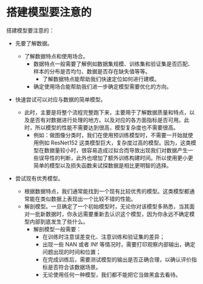 # 搭建模型要注意的



搭建模型要注意的：

- 先要了解数据。
  - 了解数据特点和使用场合。
    - 数据特点一般需要了解例如数据集规模、训练集和验证集是否匹配、样本的分布是否均匀、数据是否存在缺失值等等。
      - 了解数据特点能帮助我们快速定位如何进行建模。
    - 确定使用场合能帮助我们进一步确定模型需要优化的方向。

- 快速尝试可以对应与数据的简单模型。
  - 此时，主要是将整个流程完整跑下来，主要用于了解数据质量和特点，以及是否有对数据进行处理的地方。以及对应的各方面指标是否可用。此时，所以模型的性能不需要达到很高，模型复杂度也不需要很高。
    - 例如：做图像分类时，我们在使用预训练模型时，不需要一开始就使用例如 ResNet152 这类模型巨大，复杂度过高的模型。因为，这类模型在数据量较小时，很容易造成过拟合而导致出现我们对数据产生一些误导性的判断，此外也增加了额外训练构建时间。所以使用更小更简单的模型以及损失函数来试探数据是相比更明智的选择。
- 尝试现有优秀模型。
  - 根据数据特点，我们通常能找到一个现有比较优秀的模型。这类模型都通常能在类似数据上表现出一个比较不错的性能。
  - 解剖模型。一旦确定了一个初始模型时，无论你对该模型多熟悉，当其面对一批新数据时，你永远需要重新去认识这个模型，因为你永远不确定模型内部到底发生了些什么。
    - 解剖模型一般需要：
      - 在训练时注意误差变化、注意训练和验证集的差异；
      - 出现一些 NAN 或者 INf 等情况时，需要打印观察内部输出，确定问题出现的时间和位置；
      - 在完成训练后，需要测试模型的输出是否正确合理，以确认评价指标是否符合该数据场景。
      - 无论使用任何一种模型，我们都不能把它当做黑盒去看待。


